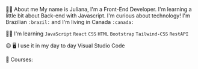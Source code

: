 :woman_technologist: About me
My name is Juliana, I'm a Front-End Developer.
I'm learning a little bit about Back-end with Javascript. I'm curious about technology!
I'm Brazilian `:brazil:` and I'm living in Canada `:canada:`

:woman_student: I'm learning
`JavaScript`  `React`  `CSS`  `HTML`  `Bootstrap`  `Tailwind-CSS`  `RestAPI`

:wink: :desktop_computer: I use it in my day to day
 Visual Studio Code  

:open_book: Courses:
